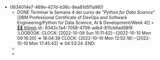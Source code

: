 - ((634014e7-469e-427d-b36c-8ea81d5f1a96))
	- DONE Terminar la Semana 4 del curso de *"Python for Data Science"* [[IBM Professional Certificate of DevOps and Software Engineering/Python for Data Science, AI & Development/Week 4]] >[🍅🍅 60min](#agenda-pomo://?t=f-1665321112215-1800%2Cf-1665324004364-1800)
	  id:: 6342c7a4-7058-4759-adb4-811cb6ad98f8
	  :LOGBOOK:
	  CLOCK: [2022-10-09 Sun 15:11:42]--[2022-10-10 Mon 09:16:20] =>  18:04:38
	  CLOCK: [2022-10-10 Mon 12:52:18]--[2022-10-10 Mon 17:45:42] =>  04:53:24
	  :END:
	-
	-